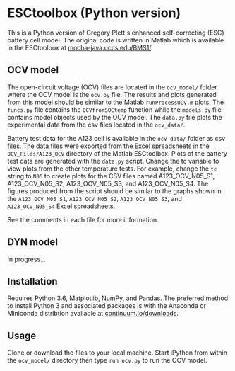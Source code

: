 # ESCtoolbox (Python version)

This is a Python version of Gregory Plett's enhanced self-correcting (ESC)
battery cell model. The original code is written in Matlab which is available
in the ESCtoolbox at
[mocha-java.uccs.edu/BMS1/](http://mocha-java.uccs.edu/BMS1/).

## OCV model

The open-circuit voltage (OCV) files are located in the `ocv_model/` folder
where the OCV model is the `ocv.py` file. The results and plots generated from
this model should be similar to the Matlab `runProcessOCV.m` plots. The
`funcs.py` file contains the `OCVfromSOCtemp` function while the `models.py`
file contains model objects used by the OCV model. The `data.py` file plots the
experimental data from the csv files located in the `ocv_data/`.

Battery test data for the A123 cell is available in the `ocv_data/` folder as
csv files. The data files were exported from the Excel spreadsheets in the
`OCV_Files/A123_OCV` directory of the Matlab ESCtoolbox. Plots of the battery
test data are generated with the `data.py` script. Change the tc variable to
view plots from the other temperature tests. For example, change the `tc`
string to `N05` to create plots for the CSV files named A123_OCV_N05_S1,
A123_OCV_N05_S2, A123_OCV_N05_S3, and A123_OCV_N05_S4. The figures produced
from the script should be similar to the graphs shown in the `A123_OCV_N05_S1`,
`A123_OCV_N05_S2`, `A123_OCV_N05_S3`, and `A123_OCV_N05_S4` Excel spreadsheets.

See the comments in each file for more information.

## DYN model

In progress...

## Installation

Requires Python 3.6, Matplotlib, NumPy, and Pandas. The preferred method to
install Python 3 and associated packages is with the Anaconda or Miniconda
distribtion available at
[continuum.io/downloads](https://www.continuum.io/downloads).

## Usage

Clone or download the files to your local machine. Start iPython from within
the `ocv_model/` directory then type `run ocv.py` to run the OCV model.

